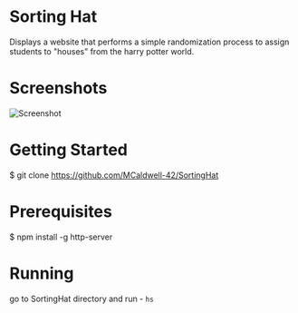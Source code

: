 # Sorting Hat
Displays a website that performs a simple randomization process to assign students to "houses" from the harry potter world. 

# Screenshots

![Screenshot]()

# Getting Started

$ git clone https://github.com/MCaldwell-42/SortingHat

# Prerequisites
$ npm install -g http-server

# Running
 go to SortingHat directory
 and run - 
 ``
 hs
 ``